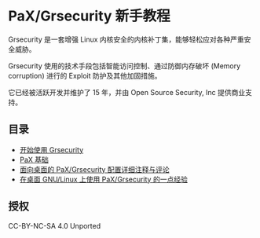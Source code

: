 # PaX/Grsecurity 新手教程

Grsecurity 是一套增强 Linux 内核安全的内核补丁集，能够轻松应对各种严重安全威胁。

Grsecurity 使用的技术手段包括智能访问控制、通过防御内存破坏 (Memory corruption) 进行的 Exploit 防护及其他加固措施。

它已经被活跃开发并维护了 15 年，并由 Open Source Security, Inc 提供商业支持。

## 目录

- [开始使用 Grsecurity](start-using-grsec.md)
- [PaX 基础](pax-basic.md)
- [面向桌面的 PaX/Grsecurity 配置详细注释与评论](grsec-kernel-full-commentary.md)
- [在桌面 GNU/Linux 上使用 PaX/Grsecurity 的一点经验](grsec-desk-notes.md)

## 授权

CC-BY-NC-SA 4.0 Unported
